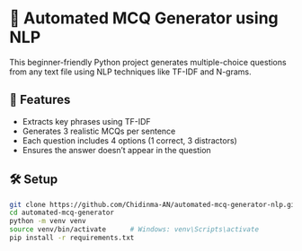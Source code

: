 # 🧠 Automated MCQ Generator using NLP

This beginner-friendly Python project generates multiple-choice questions from any text file using NLP techniques like TF-IDF and N-grams.

## 📌 Features
- Extracts key phrases using TF-IDF
- Generates 3 realistic MCQs per sentence
- Each question includes 4 options (1 correct, 3 distractors)
- Ensures the answer doesn’t appear in the question

## 🛠 Setup

```bash
git clone https://github.com/Chidinma-AN/automated-mcq-generator-nlp.git
cd automated-mcq-generator
python -m venv venv
source venv/bin/activate      # Windows: venv\Scripts\activate
pip install -r requirements.txt
